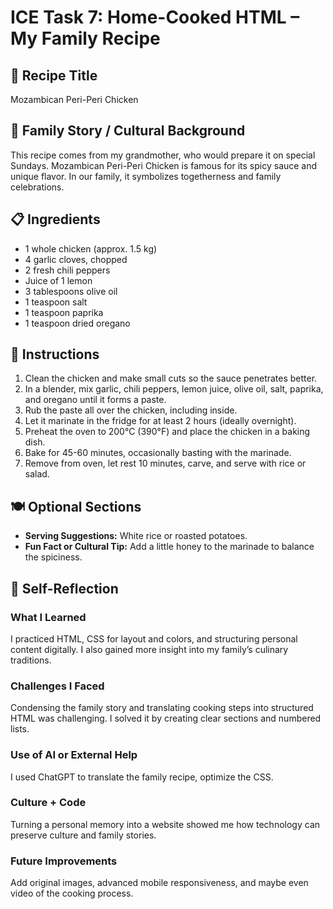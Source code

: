 # ICE Task 7: Home-Cooked HTML – My Family Recipe

## 🍲 Recipe Title
Mozambican Peri-Peri Chicken

## 📖 Family Story / Cultural Background
This recipe comes from my grandmother, who would prepare it on special Sundays. 
Mozambican Peri-Peri Chicken is famous for its spicy sauce and unique flavor. 
In our family, it symbolizes togetherness and family celebrations.

## 📋 Ingredients
- 1 whole chicken (approx. 1.5 kg)
- 4 garlic cloves, chopped
- 2 fresh chili peppers
- Juice of 1 lemon
- 3 tablespoons olive oil
- 1 teaspoon salt
- 1 teaspoon paprika
- 1 teaspoon dried oregano

## 📝 Instructions
1. Clean the chicken and make small cuts so the sauce penetrates better.
2. In a blender, mix garlic, chili peppers, lemon juice, olive oil, salt, paprika, and oregano until it forms a paste.
3. Rub the paste all over the chicken, including inside.
4. Let it marinate in the fridge for at least 2 hours (ideally overnight).
5. Preheat the oven to 200°C (390°F) and place the chicken in a baking dish.
6. Bake for 45-60 minutes, occasionally basting with the marinade.
7. Remove from oven, let rest 10 minutes, carve, and serve with rice or salad.

## 🍽️ Optional Sections
- **Serving Suggestions:** White rice or roasted potatoes.
- **Fun Fact or Cultural Tip:** Add a little honey to the marinade to balance the spiciness.

## 🧠 Self-Reflection

### What I Learned
I practiced HTML, CSS for layout and colors, and structuring personal content digitally. 
I also gained more insight into my family’s culinary traditions.

### Challenges I Faced
Condensing the family story and translating cooking steps into structured HTML was challenging. 
I solved it by creating clear sections and numbered lists.

### Use of AI or External Help
I used ChatGPT to translate the family recipe, optimize the CSS.

### Culture + Code
Turning a personal memory into a website showed me how technology can preserve culture and family stories.

### Future Improvements
Add original images, advanced mobile responsiveness, and maybe even video of the cooking process.
